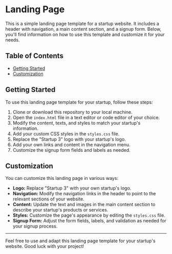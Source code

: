 # Landing Page

This is a simple landing page template for a startup website. It includes a header with navigation, a main content section, and a signup form. Below, you'll find information on how to use this template and customize it for your needs.

## Table of Contents
- [Getting Started](#getting-started)
- [Customization](#customization)

## Getting Started
To use this landing page template for your startup, follow these steps:

1. Clone or download this repository to your local machine.
2. Open the `index.html` file in a text editor or code editor of your choice.
3. Modify the content, texts, and styles to match your startup's information.
4. Add your custom CSS styles in the `styles.css` file.
5. Replace the "Startup 3" logo with your startup's logo.
6. Add your own links and content in the navigation menu.
7. Customize the signup form fields and labels as needed.

## Customization
You can customize this landing page in various ways:

- **Logo:** Replace "Startup 3" with your own startup's logo.
- **Navigation:** Modify the navigation links in the header to point to the relevant sections of your website.
- **Content:** Update the text and images in the main content section to describe your startup's products or services.
- **Styles:** Customize the page's appearance by editing the `styles.css` file.
- **Signup Form:** Adjust the form fields, labels, and validation as needed for your signup process.

---

Feel free to use and adapt this landing page template for your startup's website. Good luck with your project!
